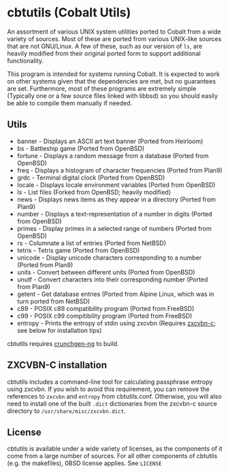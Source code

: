 # cbtutils (Cobalt Utils)

An assortment of various UNIX system utilities ported to Cobalt from a wide variety of sources. Most of these are ported from various UNIX-like sources that are not GNU/Linux. A few of these, such as our version of `ls`, are heavily modified from their original ported form to support additional functionality.

This program is intended for systems running Cobalt. It is expected to work on other systems given that the dependencies are met, but no guarantees are set. Furthermore, most of these programs are extremely simple (Typically one or a few source files linked with libbsd) so you should easily be able to compile them manually if needed.

## Utils
* banner - Displays an ASCII art text banner (Ported from Heirloom)
* bs - Battleship game (Ported from OpenBSD)
* fortune - Displays a random message from a database (Ported from OpenBSD)
* freq - Displays a histogram of character frequencies (Ported from Plan9)
* grdc - Terminal digital clock (Ported from OpenBSD)
* locale - Displays locale environment variables (Ported from OpenBSD)
* ls - List files (Forked from OpenBSD; heavily modified)
* news - Displays news items as they appear in a directory (Ported from Plan9)
* number - Displays a text-representation of a number in digits (Ported from OpenBSD)
* primes - Display primes in a selected range of numbers (Ported from OpenBSD)
* rs - Columnate a list of entries (Ported from NetBSD)
* tetris - Tetris game (Ported from OpenBSD)
* unicode - Display unicode characters corresponding to a number (Ported from Plan9)
* units - Convert between different units (Ported from OpenBSD)
* unutf - Convert characters into their corresponding number (Ported from Plan9)
* getent - Get database entries (Ported from Alpine Linux, which was in turn ported from NetBSD)
* c89 - POSIX c89 compatibility program (Ported from FreeBSD)
* c99 - POSIX c99 compitibility program (Ported from FreeBSD)
* entropy - Prints the entropy of stdin using zxcvbn (Requires [zxcvbn-c](https://github.com/tsyrogit/zxcvbn-c); see below for installation tips)

cbtutils requires [crunchgen-ng](https://github.com/CobaltBSD/crunchgen-ng) to build.

## ZXCVBN-C installation
cbtutils includes a command-line tool for calculating passphrase entropy using zxcvbn. If you wish to avoid this requirement, you can remove the references to `zxcvbn` and `entropy` from cbtutils.conf. Otherwise, you will also need to install one of the built `.dict` dictionaries from the zxcvbn-c source directory to `/usr/share/misc/zxcvbn.dict`.

## License
cbtutils is available under a wide variety of licenses, as the components of it come from a large number of sources. For all other components of cbtutils (e.g. the makefiles), 0BSD license applies. See `LICENSE`
